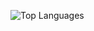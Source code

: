   ![Top Languages](https://github-readme-stats.vercel.app/api/top-langs/?username=hujohn1&hide_progress=true)
